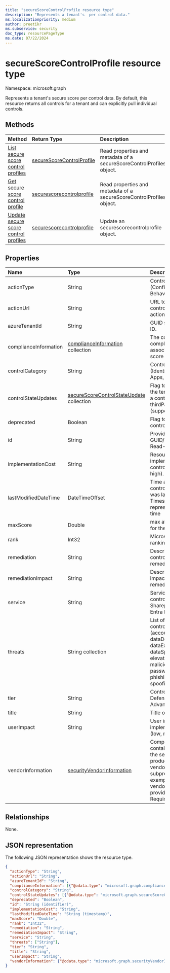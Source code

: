 ```yaml
---
title: "secureScoreControlProfile resource type"
description: "Represents a tenant's  per control data."
ms.localizationpriority: medium
author: preetikr
ms.subservice: security
doc_type: resourcePageType
ms.date: 07/22/2024
---
```


# secureScoreControlProfile resource type

Namespace: microsoft.graph

Represents a tenant's secure score per control data. By default, this resource returns all controls for a tenant and can explicitly pull individual controls.


## Methods

| Method   | Return Type|Description|
|:---------------|:--------|:----------|
|[List secure score control profiles](../api/security-list-securescorecontrolprofiles.md) | [secureScoreControlProfile](securescorecontrolprofile.md) |Read properties and metadata of a secureScoreControlProfiles object.|
|[Get secure score control profile](../api/securescorecontrolprofile-get.md) | [securescorecontrolprofile](securescorecontrolprofile.md) |Read properties and metadata of a secureScoreControlProfiles object.|
|[Update secure score control profiles](../api/securescorecontrolprofile-update.md) | [securescorecontrolprofile](securescorecontrolprofile.md) |Update an securescorecontrolprofile object. |


## Properties

|Name |Type |Description |
|:--|:--|:--|
|actionType|String|Control action type (Config, Review, Behavior).|
|actionUrl|String|URL to where the control can be actioned. |
|azureTenantId|String|GUID string for tenant ID.|
|complianceInformation|[complianceInformation](complianceinformation.md) collection|The collection of compliance information associated with secure score control|
|controlCategory|String|Control action category (Identity, Data, Device, Apps, Infrastructure).|
|controlStateUpdates|[secureScoreControlStateUpdate](securescorecontrolstateupdate.md) collection|Flag to indicate where the tenant has marked a control (ignored, thirdParty, reviewed) (supports [update](../api/securescorecontrolprofile-update.md)).|
|deprecated|Boolean|Flag to indicate if a control is depreciated.|
|id|String|Provider-generated GUID/unique identifier. Read-only. Required.|
|implementationCost|String|Resource cost of implemmentating control (low, moderate, high).|
|lastModifiedDateTime|DateTimeOffset|Time at which the control profile entity was last modified. The Timestamp type represents date and time| 
|maxScore|Double|max attainable score for the control.|
|rank|Int32|Microsoft's stack ranking of control.|
|remediation|String|Description of what the control will help remediate.|
|remediationImpact|String|Description of the impact on users of the remediation.|
|service|String|Service that owns the control (Exchange, Sharepoint, Microsoft Entra ID).|
|threats|String collection|List of threats the control mitigates (accountBreach, dataDeletion, dataExfiltration, dataSpillage, elevationOfPrivilege, maliciousInsider, passwordCracking, phishingOrWhaling, spoofing).|
|tier|String|Control tier (Core, Defense in Depth, Advanced.)	|
|title|String|Title of the control.|
|userImpact|String|User impact of implementing control (low, moderate, high).	|
|vendorInformation|[securityVendorInformation](securityvendorinformation.md)|Complex type containing details about the security product/service vendor, provider, and subprovider (for example, vendor=Microsoft; provider=SecureScore). Required.|

## Relationships

None.

## JSON representation

The following JSON representation shows the resource type.

<!-- {
  "blockType": "resource",
  "optionalProperties": [

  ],
  "@odata.type": "microsoft.graph.secureScoreControlProfile"
}-->

```json
{
  "actionType": "String",
  "actionUrl": "String",
  "azureTenantId": "String",
  "complianceInformation": [{"@odata.type": "microsoft.graph.complianceInformation"}],
  "controlCategory": "String",
  "controlStateUpdates": [{"@odata.type": "microsoft.graph.secureScoreControlStateUpdate"}],
  "deprecated": "Boolean",
  "id": "String (identifier)",
  "implementationCost": "String",
  "lastModifiedDateTime": "String (timestamp)",
  "maxScore": "Double",
  "rank": "Int32",
  "remediation": "String",
  "remediationImpact": "String",
  "service": "String",
  "threats": ["String"],
  "tier": "String",
  "title": "String",
  "userImpact": "String",
  "vendorInformation": {"@odata.type": "microsoft.graph.securityVendorInformation"}
}
```
<!-- uuid: 8fcb5dbc-d5aa-4681-8e31-b001d5168d79
2015-10-25 14:57:30 UTC -->
<!-- {
  "type": "#page.annotation",
  "description": "secureScoreControlProfiles resource",
  "keywords": "",
  "section": "documentation",
  "tocPath": ""
}-->
